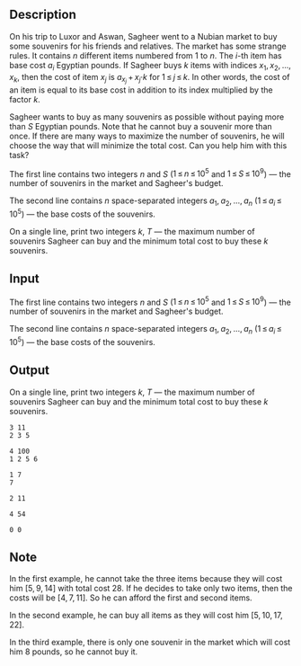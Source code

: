 ## Description

<div><p>On his trip to Luxor and Aswan, Sagheer went to a Nubian market to buy some souvenirs for his friends and relatives. The market has some strange rules. It contains <span class="tex-span"><i>n</i></span> different items numbered from <span class="tex-span">1</span> to <span class="tex-span"><i>n</i></span>. The <span class="tex-span"><i>i</i></span>-th item has base cost <span class="tex-span"><i>a</i><sub class="lower-index"><i>i</i></sub></span> Egyptian pounds. If Sagheer buys <span class="tex-span"><i>k</i></span> items with indices <span class="tex-span"><i>x</i><sub class="lower-index">1</sub>, <i>x</i><sub class="lower-index">2</sub>, ..., <i>x</i><sub class="lower-index"><i>k</i></sub></span>, then the cost of item <span class="tex-span"><i>x</i><sub class="lower-index"><i>j</i></sub></span> is <span class="tex-span"><i>a</i><sub class="lower-index"><i>x</i><sub class="lower-index"><i>j</i></sub></sub> + <i>x</i><sub class="lower-index"><i>j</i></sub>·<i>k</i></span> for <span class="tex-span">1 ≤ <i>j</i> ≤ <i>k</i></span>. In other words, the cost of an item is equal to its base cost in addition to its index multiplied by the factor <span class="tex-span"><i>k</i></span>.</p><p>Sagheer wants to buy as many souvenirs as possible without paying more than <span class="tex-span"><i>S</i></span> Egyptian pounds. Note that he cannot buy a souvenir more than once. If there are many ways to maximize the number of souvenirs, he will choose the way that will minimize the total cost. Can you help him with this task?</p></div><div class="input-specification"><p>The first line contains two integers <span class="tex-span"><i>n</i></span> and <span class="tex-span"><i>S</i></span> (<span class="tex-span">1 ≤ <i>n</i> ≤ 10<sup class="upper-index">5</sup></span> and <span class="tex-span">1 ≤ <i>S</i> ≤ 10<sup class="upper-index">9</sup></span>)&nbsp;— the number of souvenirs in the market and Sagheer's budget.</p><p>The second line contains <span class="tex-span"><i>n</i></span> space-separated integers <span class="tex-span"><i>a</i><sub class="lower-index">1</sub>, <i>a</i><sub class="lower-index">2</sub>, ..., <i>a</i><sub class="lower-index"><i>n</i></sub></span> (<span class="tex-span">1 ≤ <i>a</i><sub class="lower-index"><i>i</i></sub> ≤ 10<sup class="upper-index">5</sup></span>)&nbsp;— the base costs of the souvenirs.</p></div><div class="output-specification"><p>On a single line, print two integers <span class="tex-span"><i>k</i></span>, <span class="tex-span"><i>T</i></span>&nbsp;— the maximum number of souvenirs Sagheer can buy and the minimum total cost to buy these <span class="tex-span"><i>k</i></span> souvenirs.</p></div>

## Input

<p>The first line contains two integers <span class="tex-span"><i>n</i></span> and <span class="tex-span"><i>S</i></span> (<span class="tex-span">1 ≤ <i>n</i> ≤ 10<sup class="upper-index">5</sup></span> and <span class="tex-span">1 ≤ <i>S</i> ≤ 10<sup class="upper-index">9</sup></span>)&nbsp;— the number of souvenirs in the market and Sagheer's budget.</p><p>The second line contains <span class="tex-span"><i>n</i></span> space-separated integers <span class="tex-span"><i>a</i><sub class="lower-index">1</sub>, <i>a</i><sub class="lower-index">2</sub>, ..., <i>a</i><sub class="lower-index"><i>n</i></sub></span> (<span class="tex-span">1 ≤ <i>a</i><sub class="lower-index"><i>i</i></sub> ≤ 10<sup class="upper-index">5</sup></span>)&nbsp;— the base costs of the souvenirs.</p>

## Output

<p>On a single line, print two integers <span class="tex-span"><i>k</i></span>, <span class="tex-span"><i>T</i></span>&nbsp;— the maximum number of souvenirs Sagheer can buy and the minimum total cost to buy these <span class="tex-span"><i>k</i></span> souvenirs.</p>





```input1
3 11
2 3 5

```




```input2
4 100
1 2 5 6

```




```input3
1 7
7

```




```output1
2 11

```




```output2
4 54

```




```output3
0 0

```



## Note

<p>In the first example, he cannot take the three items because they will cost him <span class="tex-span">[5, 9, 14]</span> with total cost <span class="tex-span">28</span>. If he decides to take only two items, then the costs will be <span class="tex-span">[4, 7, 11]</span>. So he can afford the first and second items.</p><p>In the second example, he can buy all items as they will cost him <span class="tex-span">[5, 10, 17, 22]</span>.</p><p>In the third example, there is only one souvenir in the market which will cost him <span class="tex-span">8</span> pounds, so he cannot buy it.</p>
